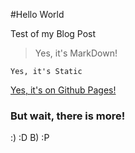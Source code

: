 #Hello World

Test of my Blog Post

> Yes, it's MarkDown!

``
Yes, it's Static
``

[Yes, it's on Github Pages!](https://www.github.com/mentos1386)


### But wait, there is more!

:) :D B) :P
